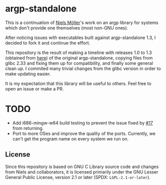 # argp-standalone

This is a continuation of [Niels Möller](https://www.lysator.liu.se/~nisse/)'s
work on an argp library for systems which don't provide one themselves (most
non-GNU ones).

After noticing issues with executables built against argp-standalone 1.3, I
decided to fork it and continue the effort.

This repository is the result of making a timeline with releases 1.0 to 1.3
(obtained from [here](https://www.lysator.liu.se/~nisse/misc/)) of the original
argp-standalone, copying files from glibc 2.33 and fixing them up for
compatibility, and finally some general clean up. I commited many trivial
changes from the glibc version in order to make updating easier.

It is my expectation that this library will be useful to others. Feel free to
open an issue or make a PR.

# TODO

- Add i686-mingw-w64 build testing to prevent the issue fixed by
  [#17](https://github.com/argp-standalone/argp-standalone/pull/17) from
  returning.
- Port to more OSes and improve the quality of the ports. Currently, we can't
  get the program name on every system we run on.

## License

Since this repository is based on GNU C Library source code and changes from
Niels and collaborators, it is licensed primarily under the GNU Lesser General
Public License, version 2.1 or later (SPDX: `LGPL-2.1-or-later`).
